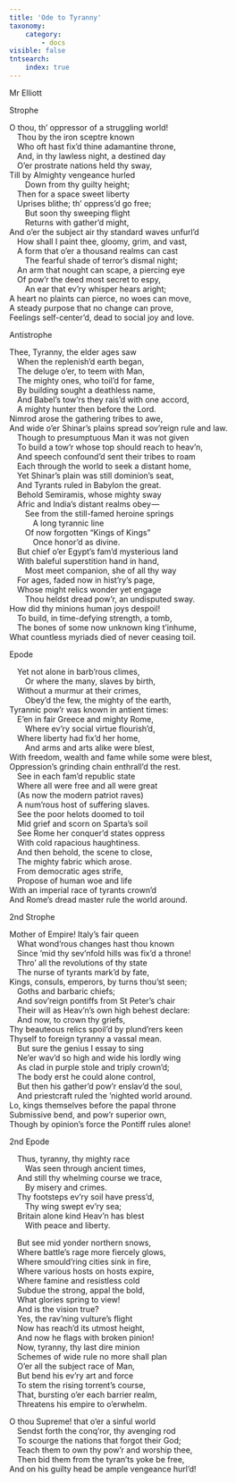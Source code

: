 ```yaml
---
title: 'Ode to Tyranny'
taxonomy:
    category:
        - docs
visible: false
tntsearch:
    index: true
---
```


<div class="author">Mr Elliott</div>

<span class="title">Strophe</span>

O thou, th’ oppressor of a struggling world!  
&emsp;Thou by the iron sceptre known  
&emsp;Who oft hast fix’d thine adamantine throne,  
&emsp;And, in thy lawless night, a destined day  
&emsp;O’er prostrate nations held thy sway,  
Till by Almighty vengeance hurled  
&emsp;&emsp;Down from thy guilty height;  
&emsp;Then for a space sweet liberty  
&emsp;Uprises blithe; th’ oppress’d go free;  
&emsp;&emsp;But soon thy sweeping flight  
&emsp;&emsp;Returns with gather’d might,  
And o’er the subject air thy standard waves unfurl’d  
&emsp;How shall I paint thee, gloomy, grim, and vast,  
&emsp;A form that o’er a thousand realms can cast  
&emsp;&emsp;The fearful shade of terror’s dismal night;  
&emsp;An arm that nought can scape, a piercing eye  
&emsp;Of pow’r the deed most secret to espy,  
&emsp;&emsp;An ear that ev’ry whisper hears aright;  
A heart no plaints can pierce, no woes can move,  
A steady purpose that no change can prove,  
Feelings self-center’d, dead to social joy and love.  

<span class="title">Antistrophe</span>

Thee, Tyranny, the elder ages saw  
&emsp;When the replenish’d earth began,  
&emsp;The deluge o’er, to teem with Man,  
&emsp;The mighty ones, who toil’d for fame,  
&emsp;By building sought a deathless name,  
&emsp;And Babel’s tow’rs they rais’d with one accord,  
&emsp;A mighty hunter then before the Lord.  
Nimrod arose the gathering tribes to awe,  
And wide o’er Shinar’s plains spread sov’reign rule and law.  
&emsp;Though to presumptuous Man it was not given  
&emsp;To build a tow’r whose top should reach to heav’n,  
&emsp;And speech confound’d sent their tribes to roam  
&emsp;Each through the world to seek a distant home,  
&emsp;Yet Shinar’s plain was still dominion’s seat,  
&emsp;And Tyrants ruled in Babylon the great.  
&emsp;Behold Semiramis, whose mighty sway  
&emsp;Afric and India’s distant realms obey —   
&emsp;&emsp;See from the still-famed heroine springs  
&emsp;&emsp;&emsp;A long tyrannic line  
&emsp;&emsp;Of now forgotten “Kings of Kings”  
&emsp;&emsp;&emsp;Once honor’d as divine.  
&emsp;But chief o’er Egypt’s fam’d mysterious land  
&emsp;With baleful superstition hand in hand,  
&emsp;&emsp;Most meet companion, she of all thy way  
&emsp;For ages, faded now in hist’ry’s page,  
&emsp;Whose might relics wonder yet engage  
&emsp;&emsp;Thou heldst dread pow’r, an undisputed sway.  
How did thy minions human joys despoil!  
&emsp;To build, in time-defying strength, a tomb,  
&emsp;The bones of some now unknown king t’inhume,  
What countless myriads died of never ceasing toil.

<span class="title">Epode</span>

&emsp;Yet not alone in barb’rous climes,  
&emsp;&emsp;Or where the many, slaves by birth,  
&emsp;Without a murmur at their crimes,  
&emsp;&emsp;Obey’d the few, the mighty of the earth,  
Tyrannic pow’r was known in antient times:  
&emsp;E’en in fair Greece and mighty Rome,  
&emsp;&emsp;Where ev’ry social virtue flourish’d,  
&emsp;Where liberty had fix’d her home,  
&emsp;&emsp;And arms and arts alike were blest,  
With freedom, wealth and fame while some were blest,  
Oppression’s grinding chain enthrall’d the rest.  
&emsp;See in each fam’d republic state  
&emsp;Where all were free and all were great  
&emsp;(As now the modern patriot raves)  
&emsp;A num’rous host of suffering slaves.  
&emsp;See the poor helots doomed to toil  
&emsp;Mid grief and scorn on Sparta’s soil  
&emsp;See Rome her conquer’d states oppress  
&emsp;With cold rapacious haughtiness.  
&emsp;And then behold, the scene to close,  
&emsp;The mighty fabric which arose.  
&emsp;From democratic ages strife,  
&emsp;Propose of human woe and life  
With an imperial race of tyrants crown’d  
And Rome’s dread master rule the world around.  

<span class="title">2nd Strophe</span>

Mother of Empire! Italy’s fair queen  
&emsp;What wond’rous changes hast thou known  
&emsp;Since ’mid thy sev’nfold hills was fix’d a throne!  
&emsp;Thro’ all the revolutions of thy state  
&emsp;The nurse of tyrants mark’d by fate,  
Kings, consuls, emperors, by turns thou’st seen;  
&emsp;Goths and barbaric chiefs;  
&emsp;And sov’reign pontiffs from St Peter’s chair  
&emsp;Their will as Heav’n’s own high behest declare:  
&emsp;And now, to crown thy griefs,  
Thy beauteous relics spoil’d by plund’rers keen  
Thyself to foreign tyranny a vassal mean.  
&emsp;But sure the genius I essay to sing  
&emsp;Ne’er wav’d so high and wide his lordly wing  
&emsp;As clad in purple stole and triply crown’d;  
&emsp;The body erst he could alone control,  
&emsp;But then his gather’d pow’r enslav’d the soul,  
&emsp;And priestcraft ruled the ’nighted world around.  
Lo, kings themselves before the papal throne  
Submissive bend, and pow’r superior own,  
Though by opinion’s force the Pontiff rules alone!

<span class="title">2nd Epode</span>

&emsp;Thus, tyranny, thy mighty race  
&emsp;&emsp;Was seen through ancient times,  
&emsp;And still thy whelming course we trace,  
&emsp;&emsp;By misery and crimes.  
&emsp;Thy footsteps ev’ry soil have press’d,  
&emsp;&emsp;Thy wing swept ev’ry sea;  
&emsp;Britain alone kind Heav’n has blest  
&emsp;&emsp;With peace and liberty.

&emsp;But see mid yonder northern snows,  
&emsp;Where battle’s rage more fiercely glows,  
&emsp;Where smould’ring cities sink in fire,  
&emsp;Where various hosts on hosts expire,  
&emsp;Where famine and resistless cold  
&emsp;Subdue the strong, appal the bold,  
&emsp;What glories spring to view!  
&emsp;And is the vision true?  
&emsp;Yes, the rav’ning vulture’s flight  
&emsp;Now has reach’d its utmost height,  
&emsp;And now he flags with broken pinion!  
&emsp;Now, tyranny, thy last dire minion  
&emsp;Schemes of wide rule no more shall plan  
&emsp;O’er all the subject race of Man,  
&emsp;But bend his ev’ry art and force  
&emsp;To stem the rising torrent’s course,  
&emsp;That, bursting o’er each barrier realm,  
&emsp;Threatens his empire to o’erwhelm.  

O thou Supreme! that o’er a sinful world  
&emsp;Sendst forth the conq’ror, thy avenging rod  
&emsp;To scourge the nations that forgot their God;  
&emsp;Teach them to own thy pow’r and worship thee,  
&emsp;Then bid them from the tyran’ts yoke be free,  
And on his guilty head be ample vengeance hurl’d!